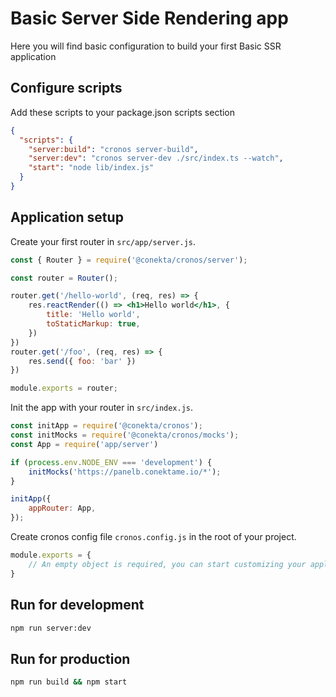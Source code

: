 # Basic Server Side Rendering app

Here you will find basic configuration to build your first Basic SSR application

## Configure scripts

Add these scripts to your package.json scripts section

```json
{
  "scripts": {
    "server:build": "cronos server-build",
    "server:dev": "cronos server-dev ./src/index.ts --watch",
    "start": "node lib/index.js"
  }
}
```
## Application setup

Create your first router in `src/app/server.js`.
```jsx
const { Router } = require('@conekta/cronos/server');

const router = Router();

router.get('/hello-world', (req, res) => {
    res.reactRender(() => <h1>Hello world</h1>, {
        title: 'Hello world',
        toStaticMarkup: true,
    })
})
router.get('/foo', (req, res) => {
    res.send({ foo: 'bar' })
})

module.exports = router;

```
Init the app with your router in `src/index.js`.
```js
const initApp = require('@conekta/cronos');
const initMocks = require('@conekta/cronos/mocks');
const App = require('app/server')

if (process.env.NODE_ENV === 'development') {
    initMocks('https://panelb.conektame.io/*');
}

initApp({
    appRouter: App,
});

```

Create cronos config file `cronos.config.js` in the root of your project.

```js
module.exports = {
    // An empty object is required, you can start customizing your application config
}
```

## Run for development

```bash
npm run server:dev
```

## Run for production

```bash
npm run build && npm start
```

